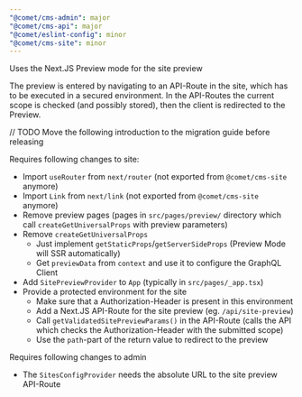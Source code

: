 ```yaml
---
"@comet/cms-admin": major
"@comet/cms-api": major
"@comet/eslint-config": minor
"@comet/cms-site": minor
---
```


Uses the Next.JS Preview mode for the site preview

The preview is entered by navigating to an API-Route in the site, which has to be executed in a secured environment.
In the API-Routes the current scope is checked (and possibly stored), then the client is redirected to the Preview.

// TODO Move the following introduction to the migration guide before releasing

Requires following changes to site:

-   Import `useRouter` from `next/router` (not exported from `@comet/cms-site` anymore)
-   Import `Link` from `next/link` (not exported from `@comet/cms-site` anymore)
-   Remove preview pages (pages in `src/pages/preview/` directory which call `createGetUniversalProps` with preview parameters)
-   Remove `createGetUniversalProps`
    -   Just implement `getStaticProps`/`getServerSideProps` (Preview Mode will SSR automatically)
    -   Get `previewData` from `context` and use it to configure the GraphQL Client
-   Add `SitePreviewProvider` to `App` (typically in `src/pages/_app.tsx`)
-   Provide a protected environment for the site
    -   Make sure that a Authorization-Header is present in this environment
    -   Add a Next.JS API-Route for the site preview (eg. `/api/site-preview`)
    -   Call `getValidatedSitePreviewParams()` in the API-Route (calls the API which checks the Authorization-Header with the submitted scope)
    -   Use the `path`-part of the return value to redirect to the preview

Requires following changes to admin

-   The `SitesConfigProvider` needs the absolute URL to the site preview API-Route

